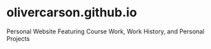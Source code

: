 # olivercarson.github.io
Personal Website Featuring Course Work, Work History, and Personal Projects
